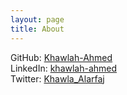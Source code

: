 ```yaml
---
layout: page
title: About
---
```


GitHub: [Khawlah-Ahmed](https://github.com/Khawlah-Ahmed) <br/>
LinkedIn: [khawlah-ahmed](https://sa.linkedin.com/in/khawlah-ahmed) <br/>
Twitter: [Khawla_Alarfaj](https://twitter.com/khawla_alarfaj) <br/>

